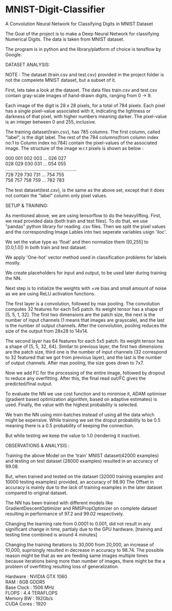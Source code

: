 # MNIST-Digit-Classifier
A Convolution Neural Network for Classifying Digits in MNIST Dataset

The Goal of the project is to make a Deep Neural Network for classifying Numerical Digits. The data is taken from MNIST dataset. 

The program is in python and the library/platform of choice is tensflow by Google. 

DATASET ANALYSIS:

NOTE : The dataset (train.csv and test.csv) provided in the project folder is not the compelete MNIST dataset, but a subset of it.

First, lets take a look at the dataset. The data files train.csv and test.csv contain gray-scale images of hand-drawn digits, ranging from 0 -> 9.

Each image of the digit is 28 x 28 pixels, for a total of 784 pixels. Each pixel has a single pixel-value associated with it, indicating the lightness or darkness of that pixel, with higher numbers meaning darker. The pixel-value is an integer between 0 and 255, inclusive.

The training dataset(train.csv), has 785 columns. The first column, called "label", is the digit label. The rest of the 784 columns(from column index no:1 to Column index no:784) contain the pixel-values of the associated image. The structure of the image w.r.t pixels is shown as below :

000 001 002 003 ... 026 027 <br />
028 029 030 031 ... 054 055 <br />
....................................................... <br />
728 729 730 731 ... 754 755<br />
756 757 758 759 ... 782 783 <br />

The test dataset(test.csv), is the same as the above set, except that it does not contain the "label" column only pixel values.

SETUP & TRAINING:

As mentioned above, we are using tensorflow to do the heavylifting. First, we read provided data (both train and test files). To do that, we use "pandas" python library for reading .csv files. Then we split the pixel values and the corresponding Image Lables into two seperate variables usign 'iloc'.

We set the value type as 'float' and then normalize them ([0,255] to [0.0,1.0]) in both train and test dataset.

We apply 'One-hot' vector method used in classification problems for labels mostly.

We create placeholders for input and output, to be used later during training the NN.

Next step is to initialize the weights with +ve bias and small amount of noise as we are using ReLU activation functions. 

The first layer is a convolution, followed by max pooling. The convolution computes 32 features for each 5x5 patch. Its weight tensor has a shape of [5, 5, 1, 32]. The first two dimensions are the patch size, the next is the number of input channels (1 means that images are grayscale), and the last is the number of output channels. After the convolution, pooling reduces the size of the output from 28x28 to 14x14.

The second layer has 64 features for each 5x5 patch. Its weight tensor has a shape of [5, 5, 32, 64]. Similar to previous layer, the first two dimensions are the patch size, third one is the number of input channels (32 correspond to 32 featured that we got from previous layer), and the last is the number of output channels. After max pooling, the size goes down to 7x7.

Now we add FC for the processing of the entire image, followed by dropout to reduce any overfitting. After this, the final read out/FC gives the predicted/final output.

To evaluate the NN we use cost function and to minimise it, ADAM optimiser (gradient based optimization algorithm, based on adaptive estimates) is used. Finally, the value with the highest probability is selected.

We train the NN using mini-batches instead of using all the data which might be expensive. While training we set the droput probability to be 0.5 meaning there is a 0.5 probability of keeping the connection. 

But while testing we keep the value to 1.0 (rendering it inactive).

OBSERVATIONS & ANALYSIS : 

Training the above Model on the 'train' MNIST dataset(42000 examples) and testing on test dataset (28000 examples) resulted in an accuracy of 99.08.

But, when trained and tested on the dataset (32000 training examples and 10000 testing examples) provided, an accuracy of 98.90
The Offset in accuracy is mainly due to the lack of training examples in the later dataset compared to original dataset.

The NN has been trained with different models like GradientDescentOptimizer and RMSPropOptimizer on complete dataset resulting in performance of 97.2 and 99.02 respectively.

Changing the learning rate from 0.0001 to 0.001, did not result in any significant change in time, partialy due to the GPU hardware. [training and testing time combined is around 4 minutes]

Changing the training iterations to 30,000 from 20,000, an increase of 10,000, suprisingly resulted in decrease in accuracy to 98.74. The possible reason might be that as we are feeding same images multiple times because iterations being more than number of images, there might be the a problem of overfitting resulting loss of generalization.

Hardware :
           NVIDIA GTX 1060 <br />
           RAM : 6GB GDDR5   <br />
           Base Clock : 1506 MHz <br />
           FLOPS : 4.4 TERAFLOPS<br />
           Memory BW : 192Gb/s<br />
           CUDA Cores : 1920<br />
